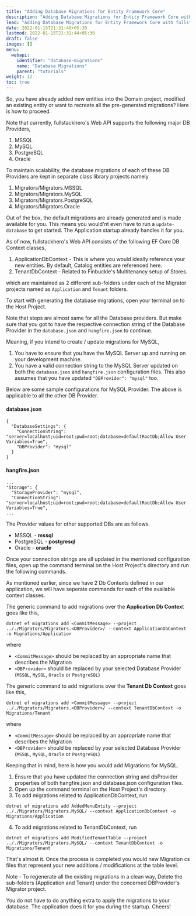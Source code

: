 ```yaml
---
title: "Adding Database Migrations for Entity Framework Core"
description: "Adding Database Migrations for Entity Framework Core with fullstackhero's Web API"
lead: "Adding Database Migrations for Entity Framework Core with fullstackhero's Web API"
date: 2022-01-15T21:31:40+05:30
lastmod: 2022-01-15T21:31:44+05:30
draft: false
images: []
menu:
  webapi:
    identifier: "database-migrations"
    name: "Database Migrations"
    parent: "tutorials"
weight: 12
toc: true
---
```


So, you have already added new entities into the Domain project, modified an existing entity or want to recreate all the pre-generated migrations? Here is how to proceed.

Note that currently, fullstackhero's Web API supports the following major DB Providers,
1. MSSQL
2. MySQL
3. PostgreSQL
4. Oracle

To maintain scalability, the database migrations of each of these DB Providers are kept in separate class library projects namely
1. Migrators/Migrators.MSSQL
2. Migrators/Migrators.MySQL
3. Migrators/Migrators.PostgreSQL
4. Migrators/Migrators.Oracle

Out of the box, the default migrations are already generated and is made available for you. This means you would'nt even have to run a `update-database` to get started. The Application startup already handles it for you.

As of now, fullstackhero's Web API consists of the following EF Core DB Context classes,
1. ApplicationDbContext - This is where you would ideally reference your new entities. By default, Catalog entities are referenced here.
2. TenantDbContext - Related to Finbuckle's Multitenancy setup of Stores.

which are maintained as 2 different sub-folders under each of the Migrator projects named as `Application` and `Tenant` folders.

To start with generating the database migrations, open your terminal on to the Host Project.

Note that steps are almost same for all the Database providers. But make sure that you got to have the respective connection string of the Database Provider in the `database.json` and `hangfire.json` to continue.

Meaning, if you intend to create / update migrations for MySQL,
1. You have to ensure that you have the MySQL Server up and running on your development machine.
2. You have a valid connection string to the MySQL Server updated on both the `database.json` and `hangfire.json` configuration files. This also assumes that you have updated `"DBProvider": "mysql"` too.

Below are some sample configurations for MySQL Provider. The above is applicable to all the other DB Provider.

#### database.json

```
{
  "DatabaseSettings": {
    "ConnectionString": "server=localhost;uid=root;pwd=root;database=defaultRootDb;Allow User Variables=True",
    "DBProvider": "mysql"
  }
}
```
#### hangfire.json

```
...
"Storage": {
  "StorageProvider": "mysql",
  "ConnectionString": "server=localhost;uid=root;pwd=root;database=defaultRootDb;Allow User Variables=True",
...
```

The Provider values for other supported DBs are as follows.
- MSSQL - **mssql**
- PostgreSQL - **postgresql**
- Oracle - **oracle**

Once your connection strings are all updated in the mentioned configuration files, open up the command terminal on the Host Project's directory and run the following commands.

As mentioned earlier, since we have 2 Db Contexts defined in our application, we will have seperate commands for each of the available context classes.

The generic command to add migrations over the **Application Db Contex**t goes like this,

```
dotnet ef migrations add <CommitMessage> --project .././Migrators/Migrators.<DBProvider>/ --context ApplicationDbContext -o Migrations/Application
```

where
- `<CommitMessage>` should be replaced by an appropriate name that describes the Migration
- `<DBProvider>` should be replaced by your selected Database Provider (`MSSQL`, `MySQL`, `Oracle` or `PostgreSQL`)

The generic command to add migrations over the **Tenant Db Context** goes like this,

```
dotnet ef migrations add <CommitMessage> --project .././Migrators/Migrators.<DBProvider>/ --context TenantDbContext -o Migrations/Tenant
```

where
- `<CommitMessage>` should be replaced by an appropriate name that describes the Migration
- `<DBProvider>` should be replaced by your selected Database Provider (`MSSQL`, `MySQL`, `Oracle` or `PostgreSQL`)

Keeping that in mind, here is how you would add Migrations for MySQL.

1. Ensure that you have updated the connection string and dbProvider properties of both hangfire.json and database.json configuration files.
2. Open up the command terminal on the Host Project's directory.
3. To add migrations related to ApplicationDbContext, run

```dotnet ef migrations add AddedMenuEntity --project .././Migrators/Migrators.MySQL/ --context ApplicationDbContext -o Migrations/Application```

4. To add migrations related to TenantDbContext, run

```dotnet ef migrations add ModifiedTenantTable --project .././Migrators/Migrators.MySQL/ --context TenantDbContext -o Migrations/Tenant```

That's almost it. Once the process is completed you would new Migration cs files that represent your new additions / modifications at the table level.

Note - To regenerate all the existing migrations in a clean way, Delete the sub-folders (Application and Tenant) under the concerned DBProvider's Migrator project.

You do not have to do anything extra to apply the migrations to your database. The application does it for you during the startup. Cheers!
